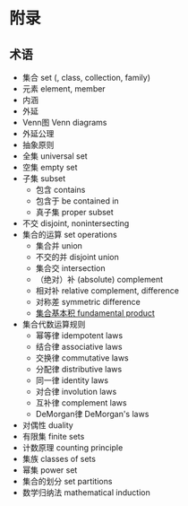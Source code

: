 # 附录

## 术语

  - 集合 set (, class, collection, family)
  - 元素 element, member
  - 内涵
  - 外延
  - Venn图 Venn diagrams
  - 外延公理
  - 抽象原则
  - 全集 universal set
  - 空集 empty set
  - 子集 subset
    * 包含 contains
    * 包含于 be contained in
    * 真子集 proper subset
  - 不交 disjoint, nonintersecting
  - 集合的运算 set operations
    * 集合并 union
    * 不交的并 disjoint union
    * 集合交 intersection
    * （绝对）补 (absolute) complement
    * 相对补 relative complement, difference
    * 对称差 symmetric difference
    * [集合基本积 fundamental product](operations.md#fundamental-products)
  - 集合代数运算规则
    * 幂等律 idempotent laws
    * 结合律 associative laws
    * 交换律 commutative laws
    * 分配律 distributive laws
    * 同一律 identity laws
    * 对合律 involution laws
    * 互补律 complement laws
    * DeMorgan律 DeMorgan's laws
  - 对偶性 duality
  - 有限集 finite sets
  - 计数原理 counting principle
  - 集族 classes of sets
  - 幂集 power set
  - 集合的划分 set partitions
  - 数学归纳法 mathematical induction
